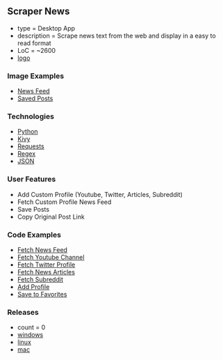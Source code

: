 ## Scraper News
- type = Desktop App
- description = Scrape news text from the web and display in a easy to read format
- LoC = ~2600
- [logo]()

### Image Examples
- [News Feed](https://github.com/Sinc0/PythonScraperNews/blob/master/imageProfileNewsFeed.png)
- [Saved Posts](https://github.com/Sinc0/PythonScraperNews/blob/master/imageSavedPosts.png)

### Technologies
- [Python](https://www.python.org/)
- [Kivy](https://kivy.org/)
- [Requests](https://pypi.org/project/requests/)
- [Regex](https://docs.python.org/3/library/re.html)
- [JSON](https://www.json.org/json-en.html)

### User Features
- Add Custom Profile (Youtube, Twitter, Articles, Subreddit)
- Fetch Custom Profile News Feed
- Save Posts
- Copy Original Post Link

### Code Examples
- [Fetch News Feed](https://github.com/Sinc0/PythonScraperNews/blob/master/NewsFeedScreen.py#L30-L86)
- [Fetch Youtube Channel](https://github.com/Sinc0/PythonScraperNews/blob/master/NewsFeedScreen.py#L174-L277)
- [Fetch Twitter Profile](https://github.com/Sinc0/PythonScraperNews/blob/master/NewsFeedScreen.py#L280-L405)
- [Fetch News Articles](https://github.com/Sinc0/PythonScraperNews/blob/master/NewsFeedScreen.py#L30-L86)
- [Fetch Subreddit](https://github.com/Sinc0/PythonScraperNews/blob/master/NewsFeedScreen.py#L408-L507)
- [Add Profile](https://github.com/Sinc0/PythonScraperNews/blob/master/StandaloneFunctions.py#L684-L734)
- [Save to Favorites](https://github.com/Sinc0/PythonScraperNews/blob/master/NewsFeedScreen.py#L634-L743)

### Releases
- count = 0
- [windows]()
- [linux]()
- [mac]()
